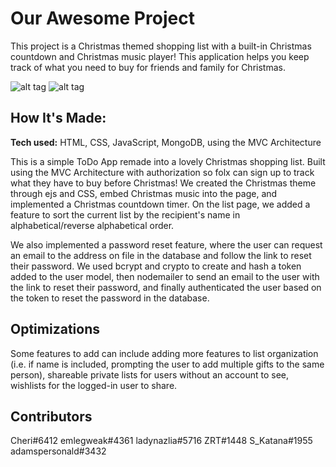 # Our Awesome Project
This project is a Christmas themed shopping list with a built-in Christmas countdown and Christmas music player! This application helps you keep track of what you need to buy for friends and family for Christmas.

![alt tag](https://i.imgur.com/mINXdcw.jpg)
![alt tag](https://i.imgur.com/Dgut7ov.jpg)


## How It's Made:

**Tech used:** HTML, CSS, JavaScript, MongoDB, using the MVC Architecture

This is a simple ToDo App remade into a lovely Christmas shopping list. Built using the MVC Architecture with authorization so folx can sign up to track what they have to buy before Christmas! We created the Christmas theme through ejs and CSS, embed Christmas music into the page, and implemented a Christmas countdown timer. On the list page, we added a feature to sort the current list by the recipient's name in alphabetical/reverse alphabetical order. 

We also implemented a password reset feature, where the user can request an email to the address on file in the database and follow the link to reset their password. We used bcrypt and crypto to create and hash a token added to the user model, then nodemailer to send an email to the user with the link to reset their password, and finally authenticated the user based on the token to reset the password in the database. 

## Optimizations

Some features to add can include adding more features to list organization (i.e. if name is included, prompting the user to add multiple gifts to the same person), shareable private lists for users without an account to see, wishlists for the logged-in user to share. 

## Contributors

Cheri#6412
emlegweak#4361
ladynazlia#5716
ZRT#1448
S_Katana#1955
adamspersonald#3432
